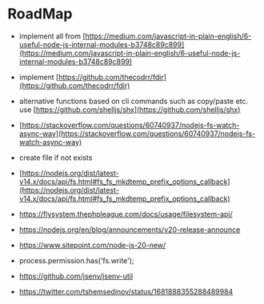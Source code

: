 # RoadMap

-   implement all from [https://medium.com/javascript-in-plain-english/6-useful-node-js-internal-modules-b3748c89c899](https://medium.com/javascript-in-plain-english/6-useful-node-js-internal-modules-b3748c89c899)

-   implement [https://github.com/thecodrr/fdir](https://github.com/thecodrr/fdir)

-   alternative functions based on cli commands such as copy/paste etc. use [https://github.com/shelljs/shx](https://github.com/shelljs/shx)

-   [https://stackoverflow.com/questions/60740937/nodejs-fs-watch-async-way](https://stackoverflow.com/questions/60740937/nodejs-fs-watch-async-way)

-   create file if not exists

-   [https://nodejs.org/dist/latest-v14.x/docs/api/fs.html#fs_fs_mkdtemp_prefix_options_callback](https://nodejs.org/dist/latest-v14.x/docs/api/fs.html#fs_fs_mkdtemp_prefix_options_callback)

-   https://flysystem.thephpleague.com/docs/usage/filesystem-api/

-   https://nodejs.org/en/blog/announcements/v20-release-announce

-   https://www.sitepoint.com/node-js-20-new/

-   process.permission.has('fs.write');

-   https://github.com/jsenv/jsenv-util

-   https://twitter.com/tshemsedinov/status/1681888355288489984